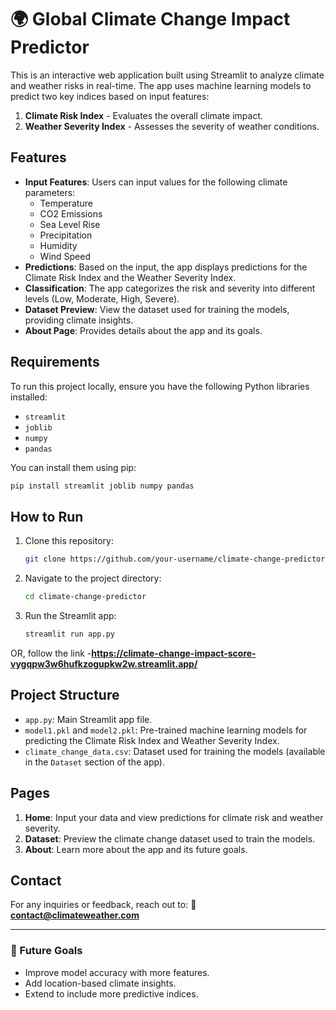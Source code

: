 
# 🌍 Global Climate Change Impact Predictor

This is an interactive web application built using Streamlit to analyze climate and weather risks in real-time. The app uses machine learning models to predict two key indices based on input features:  
1. **Climate Risk Index** - Evaluates the overall climate impact.
2. **Weather Severity Index** - Assesses the severity of weather conditions.

## Features
- **Input Features**: Users can input values for the following climate parameters:
    - Temperature
    - CO2 Emissions
    - Sea Level Rise
    - Precipitation
    - Humidity
    - Wind Speed
- **Predictions**: Based on the input, the app displays predictions for the Climate Risk Index and the Weather Severity Index.
- **Classification**: The app categorizes the risk and severity into different levels (Low, Moderate, High, Severe).
- **Dataset Preview**: View the dataset used for training the models, providing climate insights.
- **About Page**: Provides details about the app and its goals.

## Requirements
To run this project locally, ensure you have the following Python libraries installed:
- `streamlit`
- `joblib`
- `numpy`
- `pandas`

You can install them using pip:
```bash
pip install streamlit joblib numpy pandas
```

## How to Run
1. Clone this repository:
    ```bash
    git clone https://github.com/your-username/climate-change-predictor.git
    ```
2. Navigate to the project directory:
    ```bash
    cd climate-change-predictor
    ```
3. Run the Streamlit app:
    ```bash
    streamlit run app.py
    ```
OR, follow the link -**https://climate-change-impact-score-vygqpw3w6hufkzogupkw2w.streamlit.app/**

## Project Structure
- `app.py`: Main Streamlit app file.
- `model1.pkl` and `model2.pkl`: Pre-trained machine learning models for predicting the Climate Risk Index and Weather Severity Index.
- `climate_change_data.csv`: Dataset used for training the models (available in the `Dataset` section of the app).

## Pages
1. **Home**: Input your data and view predictions for climate risk and weather severity.
2. **Dataset**: Preview the climate change dataset used to train the models.
3. **About**: Learn more about the app and its future goals.

## Contact
For any inquiries or feedback, reach out to:
📧 **contact@climateweather.com**

---

### 🚀 Future Goals
- Improve model accuracy with more features.
- Add location-based climate insights.
- Extend to include more predictive indices.

```

